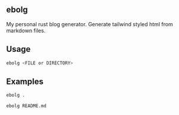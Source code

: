 ## ebolg

My personal rust blog generator. Generate tailwind styled html from markdown files.

## Usage

```bash
ebolg <FILE or DIRECTORY>
```

## Examples 

```bash
ebolg .
```

```bash
ebolg README.md
```

